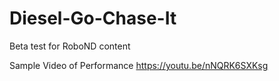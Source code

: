 # Diesel-Go-Chase-It
Beta test for RoboND content

Sample Video of Performance
https://youtu.be/nNQRK6SXKsg
